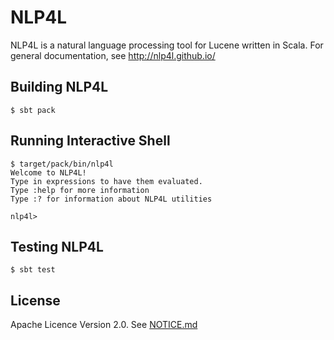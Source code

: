 # NLP4L

NLP4L is a natural language processing tool for Lucene written in Scala. For general documentation, see http://nlp4l.github.io/

## Building NLP4L

```shell
$ sbt pack
```

## Running Interactive Shell

```shell
$ target/pack/bin/nlp4l
Welcome to NLP4L!
Type in expressions to have them evaluated.
Type :help for more information
Type :? for information about NLP4L utilities

nlp4l> 
```

## Testing NLP4L

```shell
$ sbt test
```

## License

Apache Licence Version 2.0. See [NOTICE.md](NOTICE.md)
